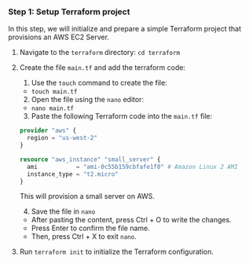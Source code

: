 ### Step 1: Setup Terraform project

In this step, we will initialize and prepare a simple Terraform project that provisions an AWS EC2 Server.

1. Navigate to the `terraform` directory: `cd terraform`

2. Create the file `main.tf` and add the terraform code:

    1. Use the `touch` command to create the file:

      - `touch main.tf`

    2. Open the file using the `nano` editor:

      - `nano main.tf`

    3. Paste the following Terraform code into the `main.tf` file:

      ```terraform
      provider "aws" {
        region = "us-west-2"
      }

      resource "aws_instance" "small_server" {
        ami           = "ami-0c55b159cbfafe1f0" # Amazon Linux 2 AMI
        instance_type = "t2.micro"
      }
      ```
      
      This will provision a small server on AWS.

    4. Save the file in `nano`

    - After pasting the content, press Ctrl + O to write the changes.
    - Press Enter to confirm the file name.
    - Then, press Ctrl + X to exit `nano`.

3. Run `terraform init` to initialize the Terraform configuration.

